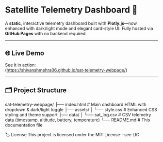 # Satellite Telemetry Dashboard 🚀

A **static**, interactive telemetry dashboard built with **Plotly.js**—now enhanced with dark/light mode and elegant card-style UI. Fully hosted via **GitHub Pages** with no backend required.

---

## 🌐 Live Demo

See it in action:  
(https://shivanshmehra06.github.io/sat-telemetry-webpage/)

---

## 🗂️ Project Structure
sat-telemetry-webpage/
├── index.html # Main dashboard HTML with dropdown & dark/light toggle
├── assets/
│ └── style.css # Enhanced CSS styling and theme support
├── data/
│ └── sat_log.csv # CSV telemetry data (timestamp, altitude, battery, temperature)
└── README.md # This documentation file

🏷️ License
This project is licensed under the MIT License—see LIC
